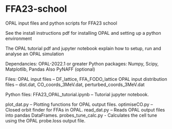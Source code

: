 # FFA23-school
OPAL input files and python scripts for FFA23 school

See the install instructions pdf for installing OPAL and setting up a python environment 

The OPAL tutorial pdf and jupyter notebook explain how to setup, run and analyse an OPAL simulation

Dependancies:
OPAL-2022.1 or greater
Python packages:
Numpy, Scipy, Matplotlib, Pandas
Also PyNAFF (optional)

Files:
OPAL input files – DF_lattice, FFA_FODO_lattice
OPAL input distribution files – dist.dat, CO_coords_3MeV.dat, perturbed_coords_3MeV.dat

Python files:
FFA23_OPAL_tutorial.ipynb – Tutorial jupyter notebook.

plot_dat.py – Plotting functions for OPAL output files.
optimiseCO.py – Closed orbit finder for FFAs in OPAL.
read_dat.py – Reads OPAL output files into pandas DataFrames.
probes_tune_calc.py - Calculates the cell tune using the OPAL probe.loss output file.
